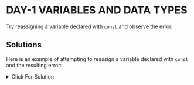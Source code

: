 # DAY-1 VARIABLES AND DATA TYPES

Try reassigning a variable declared with `const` and observe the error.

## Solutions

Here is an example of attempting to reassign a variable declared with `const` and the resulting error:

<details>
  <summary>Click For Solution</summary>

```JS
const myConstant = "Initial value";
console.log("Initial value:", myConstant);

try {
    myConstant = "New value";
} catch (error) {
    console.log("Error:", error.message);
}
```

### Explanation

This code declares a constant named `myConstant` with an initial value of `"Initial value"`, logs that value to the console, and then attempts to reassign `myConstant` to `"New value"`. The reassignment will cause a `TypeError` because constants cannot be reassigned. The error is caught in the `try`-`catch` block and logged to the console.

</details>
